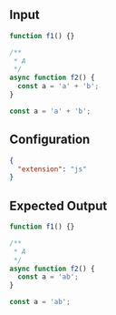 
## Input
```javascript input
function f1() {}

/**
 * A
 */
async function f2() {
  const a = 'a' + 'b';
}

const a = 'a' + 'b';
```

## Configuration
```json configuration
{
  "extension": "js"
}
```

## Expected Output
```javascript expected output
function f1() {}

/**
 * A
 */
async function f2() {
  const a = 'ab';
}

const a = 'ab';
```
